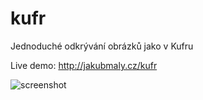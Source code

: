 kufr
====

Jednoduché odkrývání obrázků jako v Kufru

Live demo: http://jakubmaly.cz/kufr


![screenshot](http://jakubmaly.cz/kufr/kufr.png "Screenshot")
